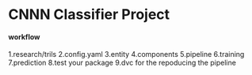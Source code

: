 # CNNN Classifier Project

#### workflow
1.research/trils
2.config.yaml
3.entity
4.components
5.pipeline
6.training
7.prediction
8.test your package
9.dvc for the repoducing the pipeline
